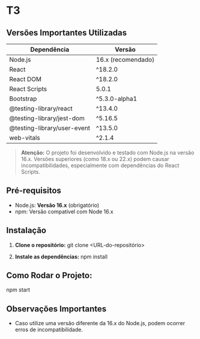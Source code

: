 # T3

## Versões Importantes Utilizadas

| Dependência                    | Versão             |
|--------------------------------|--------------------|
| Node.js                        | 16.x (recomendado) |
| React                          | ^18.2.0            |
| React DOM                      | ^18.2.0            |
| React Scripts                  | 5.0.1              |
| Bootstrap                      | ^5.3.0-alpha1      |
| @testing-library/react         | ^13.4.0            |
| @testing-library/jest-dom      | ^5.16.5            |
| @testing-library/user-event    | ^13.5.0            |
| web-vitals                     | ^2.1.4             |

> **Atenção:** O projeto foi desenvolvido e testado com Node.js na versão 16.x. Versões superiores (como 18.x ou 22.x) podem causar incompatibilidades, especialmente com dependências do React Scripts.

## Pré-requisitos

- Node.js: **Versão 16.x** (obrigatório)
- npm: Versão compatível com Node 16.x

## Instalação

1. **Clone o repositório:**
git clone <URL-do-repositório>


2. **Instale as dependências:**
npm install

## Como Rodar o Projeto: 
npm start


## Observações Importantes
- Caso utilize uma versão diferente da 16.x do Node.js, podem ocorrer erros de incompatibilidade.




